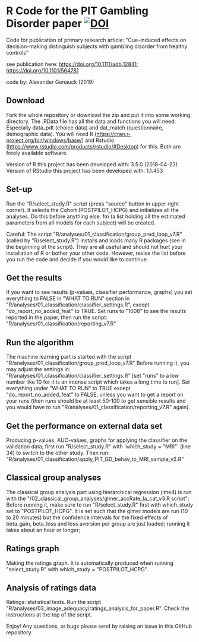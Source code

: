 # R Code for the PIT Gambling Disorder paper [![DOI](https://zenodo.org/badge/157091067.svg)](https://zenodo.org/badge/latestdoi/157091067)

Code for publication of primary research article: "Cue-induced effects on decision-making distinguish subjects with gambling disorder from healthy controls"

see publication here: https://doi.org/10.1111/adb.12841; https://doi.org/10.1101/564781

code by: Alexander Genauck (2019)

## Download

Fork the whole repository or download the zip and put it into some working directory.
The .RData file has all the data and functions you will need. Especially data_pdt (choice data) and dat_match (questionnaire, demographic data). You will need R (https://cran.r-project.org/bin/windows/base/) and Rstudio (https://www.rstudio.com/products/rstudio/#Desktop) for this. Both are freely available software.

Version of R this project has been developed with: 3.5.0 (2018-04-23)
Version of RStudio this project has been developed with: 1.1.453

## Set-up
Run the "R/select_study.R" script (press "source" button in upper right corner). It selects the Cohort (POSTPILOT_HCPG) and initializes all the analyses. Do this before anything else. fm (a list holding all the estimated parameters from all models for each subject) will be created. 

Careful: The script "R/analyses/01_classification/group_pred_loop_v7.R" (called by "R/select_study.R") installs and loads many R packages (see in the beginning of the script). They are all useful and should not hurt your installation of R or bother your other code. However, revise the list before you run the code and decide
if you would like to continue.

## Get the results
If you want to see results (p-values, classifier performance, graphs) you set everything to FALSE in "WHAT TO RUN" section in "R/analyses/01_classification/classifier_settings.R", except "do_report_no_added_feat" to TRUE. Set runs to "1008" to see the results reported in the paper, then run the script: "R/analyses/01_classification/reporting_v7.R"

## Run the algorithm
The machine learning part is started with the script "R/analyses/01_classification/group_pred_loop_v7.R" Before running it, you may adjust the settings in: "R/analyses/01_classification/classifier_settings.R" [set "runs" to a low number like 10 for it is an intense script which takes a long time to run]. Set everything under "WHAT TO RUN" to TRUE except "do_report_no_added_feat" to FALSE, unless you want to get a report on your runs (then runs should be at least 50-100 to get sensible results and you would have to run "R/analyses/01_classification/reporting_v7.R" again). 

## Get the performance on external data set
Producing p-values, AUC-values, graphs for applying the classifier on the validation data, first run "R/select_study.R" with 'which_study = "MRI"' (line 34) to switch to the other study. Then run: "R/analyses/01_classification/apply_PIT_GD_behav_to_MRI_sample_v2.R"

## Classical group analyses
The classical group analysis part using hierarchical regression (lme4) is run with the
"/02_classical_group_analyses/glmer_accRate_la_cat_v3.R script"; Before running it, make sure to run "R/select_study.R" first with which_study set to "POSTPILOT_HCPG". It is set such that the glmer models are run (10 to 20 minutes) but the confidence intervals for the fixed effects of beta_gain, beta_loss and loss aversion per group are just loaded; running it takes about an hour or longer; 

## Ratings graph
Making the ratings graph. It is automatically produced when running "select_study.R" with which_study = "POSTPILOT_HCPG". 

## Analysis of ratings data
Ratings: statistical tests. Run the script "R/analyses/03_image_adequacy/ratings_analysis_for_paper.R". Check the instructions at the top of the script. 


Enjoy! Any questions, or bugs please send by raising an issue in this GitHub repository.
